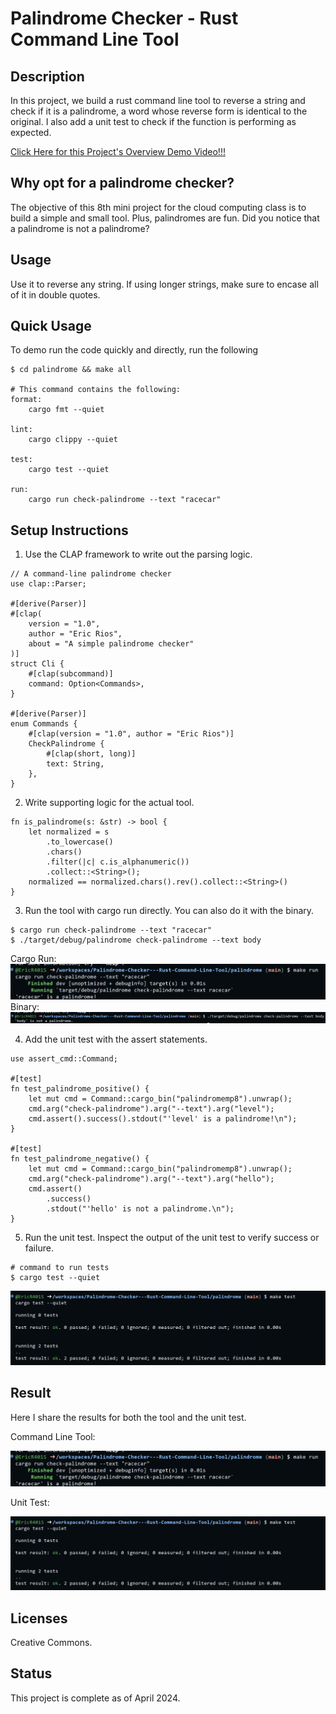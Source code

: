 # Palindrome Checker - Rust Command Line Tool

## Description
In this project, we build a rust command line tool to reverse a string and check if it is a palindrome, a word whose reverse form is identical to the original. I also add a unit test to check if the function is performing as expected.

[Click Here for this Project's Overview Demo Video!!!](https://www.youtube.com/watch?v=TZC_sgEQqCc)

## Why opt for a palindrome checker?

The objective of this 8th mini project for the cloud computing class is to build a simple and small tool. Plus, palindromes are fun. Did you notice that a palindrome is not a palindrome? 

## Usage

Use it to reverse any string. If using longer strings, make sure to encase all of it in double quotes.

## Quick Usage

To demo run the code quickly and directly, run the following

```
$ cd palindrome && make all

# This command contains the following:
format:
	cargo fmt --quiet

lint:
	cargo clippy --quiet

test:
	cargo test --quiet

run:
	cargo run check-palindrome --text "racecar"
```

## Setup Instructions

1. Use the CLAP framework to write out the parsing logic.
```
// A command-line palindrome checker
use clap::Parser;

#[derive(Parser)]
#[clap(
    version = "1.0",
    author = "Eric Rios",
    about = "A simple palindrome checker"
)]
struct Cli {
    #[clap(subcommand)]
    command: Option<Commands>,
}

#[derive(Parser)]
enum Commands {
    #[clap(version = "1.0", author = "Eric Rios")]
    CheckPalindrome {
        #[clap(short, long)]
        text: String,
    },
}
```

2. Write supporting logic for the actual tool.
```
fn is_palindrome(s: &str) -> bool {
    let normalized = s
        .to_lowercase()
        .chars()
        .filter(|c| c.is_alphanumeric())
        .collect::<String>();
    normalized == normalized.chars().rev().collect::<String>()
}
```

3. Run the tool with cargo run directly. You can also do it with the binary.
```
$ cargo run check-palindrome --text "racecar" 
$ ./target/debug/palindrome check-palindrome --text body
```
Cargo Run: 
![alt text](images/image.png)
Binary:
![alt text](images/image-2.png)

4. Add the unit test with the assert statements.
```
use assert_cmd::Command;

#[test]
fn test_palindrome_positive() {
    let mut cmd = Command::cargo_bin("palindromemp8").unwrap();
    cmd.arg("check-palindrome").arg("--text").arg("level");
    cmd.assert().success().stdout("'level' is a palindrome!\n");
}

#[test]
fn test_palindrome_negative() {
    let mut cmd = Command::cargo_bin("palindromemp8").unwrap();
    cmd.arg("check-palindrome").arg("--text").arg("hello");
    cmd.assert()
        .success()
        .stdout("'hello' is not a palindrome.\n");
}
```

5. Run the unit test. Inspect the output of the unit test to verify success or failure.
```
# command to run tests
$ cargo test --quiet
```
![alt text](images/image-1.png)

## Result

Here I share the results for both the tool and the unit test.

Command Line Tool:

![alt text](images/image.png)

Unit Test:

![alt text](images/image-1.png)

## Licenses
Creative Commons.

## Status
This project is complete as of April 2024.
